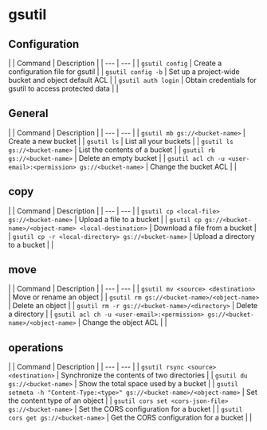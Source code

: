 # gsutil

## Configuration
|
| Command | Description |
| --- | --- |
| `gsutil config` | Create a configuration file for gsutil |
| `gsutil config -b` | Set up a project-wide bucket and object default ACL |
| `gsutil auth login` | Obtain credentials for gsutil to access protected data |
|
## General
|
| Command | Description |
| --- | --- |
| `gsutil mb gs://<bucket-name>` | Create a new bucket |
| `gsutil ls` | List all your buckets |
| `gsutil ls gs://<bucket-name>` | List the contents of a bucket |
| `gsutil rb gs://<bucket-name>` | Delete an empty bucket |
| `gsutil acl ch -u <user-email>:<permission> gs://<bucket-name>` | Change the bucket ACL |
|
## copy
|
| Command | Description |
| --- | --- |
| `gsutil cp <local-file> gs://<bucket-name>` | Upload a file to a bucket |
| `gsutil cp gs://<bucket-name>/<object-name> <local-destination>` | Download a file from a bucket |
| `gsutil cp -r <local-directory> gs://<bucket-name>` | Upload a directory to a bucket |
|
## move
|
| Command | Description |
| --- | --- |
| `gsutil mv <source> <destination>` | Move or rename an object |
| `gsutil rm gs://<bucket-name>/<object-name>` | Delete an object |
| `gsutil rm -r gs://<bucket-name>/<directory>` | Delete a directory |
| `gsutil acl ch -u <user-email>:<permission> gs://<bucket-name>/<object-name>` | Change the object ACL |
|
## operations
|
| Command | Description |
| --- | --- |
| `gsutil rsync <source> <destination>` | Synchronize the contents of two directories |
| `gsutil du gs://<bucket-name>` | Show the total space used by a bucket |
| `gsutil setmeta -h "Content-Type:<type>" gs://<bucket-name>/<object-name>` | Set the content type of an object |
| `gsutil cors set <cors-json-file> gs://<bucket-name>` | Set the CORS configuration for a bucket |
| `gsutil cors get gs://<bucket-name>` | Get the CORS configuration for a bucket |
|